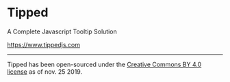 # Tipped
A Complete Javascript Tooltip Solution

https://www.tippedjs.com

---

Tipped has been open-sourced under the [Creative Commons BY 4.0 license](https://creativecommons.org/licenses/by/4.0) as of nov. 25 2019.
